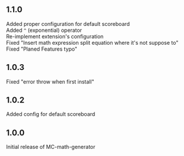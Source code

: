 ## 1.1.0
Added proper configuration for default scoreboard  
Added `^` (exponential) operator  
Re-implement extension's configuration  
Fixed "Insert math expression split equation where it's not suppose to"  
Fixed "Planed Features typo"

## 1.0.3
Fixed "error throw when first install"

## 1.0.2
Added config for default scoreboard

## 1.0.0
Initial release of MC-math-generator
